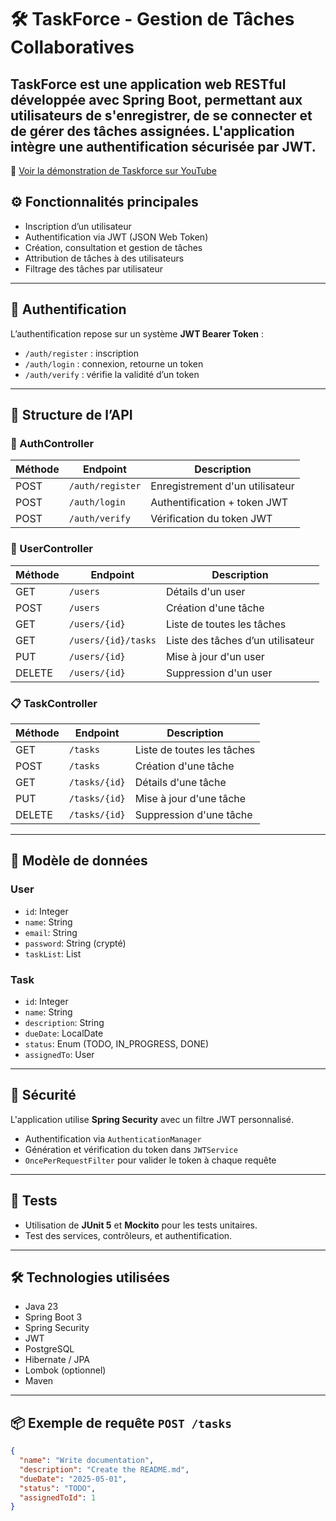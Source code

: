 # 🛠️ TaskForce - Gestion de Tâches Collaboratives

TaskForce est une application web RESTful développée avec **Spring Boot**, permettant aux utilisateurs de s'enregistrer, de se connecter et de gérer des tâches assignées. L'application intègre une authentification sécurisée par JWT.
---

🎥 [Voir la démonstration de Taskforce sur YouTube](https://youtu.be/VOEIw0Vlfrs)

## ⚙️ Fonctionnalités principales

-  Inscription d’un utilisateur
-  Authentification via JWT (JSON Web Token)
-  Création, consultation et gestion de tâches
-  Attribution de tâches à des utilisateurs
-  Filtrage des tâches par utilisateur

---

## 🔐 Authentification

L’authentification repose sur un système **JWT Bearer Token** :

- `/auth/register` : inscription
- `/auth/login` : connexion, retourne un token
- `/auth/verify` : vérifie la validité d’un token

---

## 📁 Structure de l’API

### 🔐 AuthController

| Méthode | Endpoint         | Description                     |
|--------|------------------|---------------------------------|
| POST   | `/auth/register` | Enregistrement d'un utilisateur |
| POST   | `/auth/login`    | Authentification + token JWT    |
| POST   | `/auth/verify`   | Vérification du token JWT       |

### 👤 UserController

| Méthode | Endpoint        | Description                       |
|--------|-----------------|-----------------------------------|
| GET    | `/users`           | Détails d'un user       |
| POST   | `/users`           | Création d'une tâche             |
| GET    | `/users/{id}`      | Liste de toutes les tâches       |
| GET    | `/users/{id}/tasks`|Liste des tâches d’un utilisateur |
| PUT    | `/users/{id}`      | Mise à jour d'un user          |
| DELETE | `/users/{id}`      | Suppression d'un user          |

### 📋 TaskController

| Méthode | Endpoint     | Description              |
|--------|--------------|--------------------------|
| GET    | `/tasks`     | Liste de toutes les tâches |
| POST   | `/tasks`     | Création d'une tâche      |
| GET    | `/tasks/{id}`| Détails d'une tâche       |
| PUT    | `/tasks/{id}`| Mise à jour d'une tâche   |
| DELETE | `/tasks/{id}`| Suppression d'une tâche   |

---

## 🧱 Modèle de données

### User

- `id`: Integer
- `name`: String
- `email`: String
- `password`: String (crypté)
- `taskList`: List<Task>

### Task

- `id`: Integer
- `name`: String
- `description`: String
- `dueDate`: LocalDate
- `status`: Enum (TODO, IN_PROGRESS, DONE)
- `assignedTo`: User

---

## 🔐 Sécurité

L'application utilise **Spring Security** avec un filtre JWT personnalisé.

- Authentification via `AuthenticationManager`
- Génération et vérification du token dans `JWTService`
- `OncePerRequestFilter` pour valider le token à chaque requête

---

## 🧪 Tests

- Utilisation de **JUnit 5** et **Mockito** pour les tests unitaires.
- Test des services, contrôleurs, et authentification.

---

## 🛠️ Technologies utilisées

- Java 23
- Spring Boot 3
- Spring Security
- JWT
- PostgreSQL
- Hibernate / JPA
- Lombok (optionnel)
- Maven

---

## 📦 Exemple de requête `POST /tasks`

```json
{
  "name": "Write documentation",
  "description": "Create the README.md",
  "dueDate": "2025-05-01",
  "status": "TODO",
  "assignedToId": 1
}

